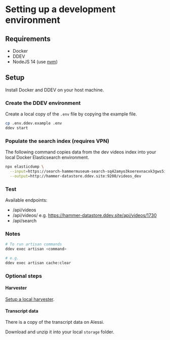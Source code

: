 # Setting up a development environment

## Requirements

- Docker
- DDEV
- NodeJS 14 (use [nvm](https://github.com/nvm-sh/nvm/blob/master/README.md#intro))

## Setup

Install Docker and DDEV on your host machine.

### Create the DDEV environment

Create a local copy of the `.env` file by copying the example file.

```sh
cp .env.ddev.example .env
ddev start
```

### Populate the search index (requires VPN)

The following command copies data from the dev videos index into your local Docker Elasticsearch environment.

```sh
npx elasticdump \
  --input=https://search-hammermuseum-search-sq42amyo3koerexnacxk3gws5i.us-west-1.es.amazonaws.com/videos_dev \
  --output=http://hammer-datastore.ddev.site:9200/videos_dev
```

### Test

Available endpoints:

- /api/videos
- /api/videos/<id> e.g. <https://hammer-datastore.ddev.site/api/videos/1730>
- /api/search

### Notes

```sh
# To run artisan commands
ddev exec artisan <command>

# e.g.
ddev exec artisan cache:clear
```

### Optional steps

#### Harvester

[Setup a local harvester](../harvester/README.md).

#### Transcript data

There is a copy of the transcript data on Alessi.

Download and unzip it into your local `storage` folder.
